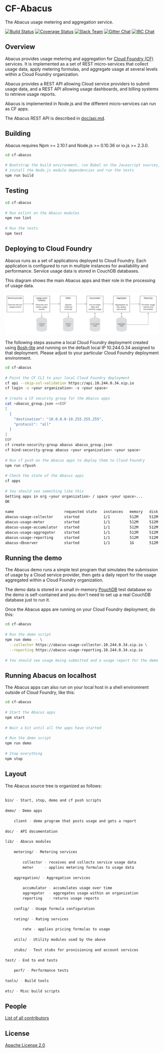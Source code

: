 CF-Abacus
===

The Abacus usage metering and aggregation service.

[![Build Status](https://travis-ci.org/cloudfoundry-incubator/cf-abacus.svg)](https://travis-ci.org/cloudfoundry-incubator/cf-abacus) [![Coverage Status](https://coveralls.io/repos/cloudfoundry-incubator/cf-abacus/badge.svg?branch=master&service=github)](https://coveralls.io/github/cloudfoundry-incubator/cf-abacus?branch=master) [![Slack Team](https://abacusdev-slack.mybluemix.net/badge.svg)](https://abacusdev-slack.mybluemix.net/) [![Gitter Chat](https://img.shields.io/badge/gitter-join%20chat-blue.svg)](https://gitter.im/cloudfoundry-incubator/cf-abacus?utm\_source=badge) [![IRC Chat](https://img.shields.io/badge/irc-%23abacusdev-blue.svg)](http://webchat.freenode.net?channels=%23abacusdev)

Overview
---

Abacus provides usage metering and aggregation for [Cloud Foundry (CF)](https://www.cloudfoundry.org) services. It is implemented as a set of REST micro-services that collect usage data, apply metering formulas, and aggregate usage at several levels within a Cloud Foundry organization.

Abacus provides a REST API allowing Cloud service providers to submit usage data, and a REST API allowing usage dashboards, and billing systems to retrieve usage reports.

Abacus is implemented in Node.js and the different micro-services can run as CF apps.

The Abacus REST API is described in [doc/api.md](doc/api.md).

Building
---

Abacus requires Npm >= 2.10.1 and Node.js >= 0.10.36 or io.js >= 2.3.0.

```sh
cd cf-abacus

# Bootstrap the build environment, run Babel on the Javascript sources,
# install the Node.js module dependencies and run the tests
npm run build
```

Testing
---

```sh
cd cf-abacus

# Run eslint on the Abacus modules
npm run lint

# Run the tests
npm test
```

Deploying to Cloud Foundry
---

Abacus runs as a set of applications deployed to Cloud Foundry. Each application is configured to run in multiple instances for availability and performance. Service usage data is stored in CouchDB databases.

This diagram shows the main Abacus apps and their role in the processing of usage data.

![Abacus flow diagram](doc/flow.png)

The following steps assume a local Cloud Foundry deployment created using [Bosh-lite](https://github.com/cloudfoundry/bosh-lite) and running on the default local IP 10.244.0.34 assigned to that deployment. Please adjust to your particular Cloud Foundry deployment environment.

```sh
cd cf-abacus

# Point the CF CLI to your local Cloud Foundry deployment
cf api --skip-ssl-validation https://api.10.244.0.34.xip.io
cf login -o <your organization> -s <your space>

# Create a CF security group for the Abacus apps
cat >abacus_group.json <<EOF
[
  {
    "destination": "10.0.0.0-10.255.255.255",
    "protocol": "all"
  }
]
EOF
cf create-security-group abacus abacus_group.json
cf bind-security-group abacus <your organization> <your space>

# Run cf push on the Abacus apps to deploy them to Cloud Foundry
npm run cfpush

# Check the state of the Abacus apps
cf apps

# You should see something like this
Getting apps in org <your organization> / space <your space>...
OK

name                       requested state   instances   memory   disk   urls   
abacus-usage-collector     started           1/1         512M     512M   abacus-usage-collector.10.244.0.34.xip.io   
abacus-usage-meter         started           1/1         512M     512M   abacus-usage-meter.10.244.0.34.xip.io 
abacus-usage-accumulator   started           1/1         512M     512M   abacus-usage-accumulator.10.244.0.34.xip.io   
abacus-usage-aggregator    started           1/1         512M     512M   abacus-usage-aggregator.10.244.0.34.xip.io   
abacus-usage-reporting     started           1/1         512M     512M   abacus-usage-reporting.10.244.0.34.xip.io   
abacus-dbserver            started           1/1         1G       512M   abacus-dbserver.10.244.0.34.xip.io   
```

Running the demo
---

The Abacus demo runs a simple test program that simulates the submission of usage by a Cloud service provider, then gets a daily report for the usage aggregated within a Cloud Foundry organization.

The demo data is stored in a small in-memory [PouchDB](http://pouchdb.com) test database so the demo is self-contained and you don't need to set up a real CouchDB database just to run it.

Once the Abacus apps are running on your Cloud Foundry deployment, do this:

```sh
cd cf-abacus

# Run the demo script
npm run demo -- \
  --collector https://abacus-usage-collector.10.244.0.34.xip.io \
  --reporting https://abacus-usage-reporting.10.244.0.34.xip.io

# You should see usage being submitted and a usage report for the demo organization

```

Running Abacus on localhost
---

The Abacus apps can also run on your local host in a shell environment outside of Cloud Foundry, like this:

```sh
cd cf-abacus

# Start the Abacus apps
npm start

# Wait a bit until all the apps have started

# Run the demo script
npm run demo

# Stop everything
npm stop
```

Layout
---

The Abacus source tree is organized as follows:

```sh

bin/ - Start, stop, demo and cf push scripts 

demo/ - Demo apps

    client - demo program that posts usage and gets a report

doc/ - API documentation

lib/ - Abacus modules

    metering/ - Metering services

        collector - receives and collects service usage data
        meter     - applies metering formulas to usage data

    aggregation/ - Aggregation services

        accumulator - accumulates usage over time
        aggregator  - aggregates usage within an organization
        reporting   - returns usage reports

    config/ - Usage formula configuration
    
    rating/ - Rating services
    
        rate - applies pricing formulas to usage

    utils/ - Utility modules used by the above

    stubs/ - Test stubs for provisioning and account services

test/ - End to end tests

    perf/ - Performance tests

tools/ - Build tools

etc/ - Misc build scripts

```

People
---

[List of all contributors](https://github.com/cloudfoundry-incubator/cf-abacus/graphs/contributors)

License
---

  [Apache License 2.0](LICENSE)

